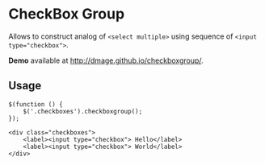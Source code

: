 # CheckBox Group

Allows to construct analog of `<select multiple>` using sequence of `<input type="checkbox">`.

**Demo** available at <http://dmage.github.io/checkboxgroup/>.

## Usage

    $(function () {
        $('.checkboxes').checkboxgroup();
    });

    <div class="checkboxes">
        <label><input type="checkbox"> Hello</label>
        <label><input type="checkbox"> World</label>
    </div>
